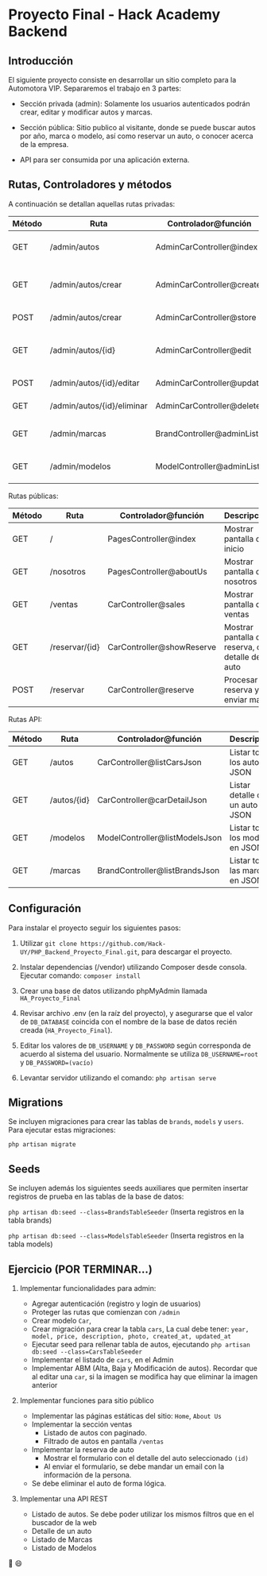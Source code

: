 # Proyecto Final - Hack Academy Backend


## Introducción


El siguiente proyecto consiste en desarrollar un sitio completo para la Automotora VIP. Separaremos el trabajo en 3 partes:


* Sección privada (admin): Solamente los usuarios autenticados podrán crear, editar y modificar autos y marcas.




* Sección pública: Sitio publico al visitante, donde se puede buscar autos por año, marca o modelo, así como reservar un auto, o conocer acerca de la empresa.




* API para ser consumida por una aplicación externa.




## Rutas, Controladores y métodos


A continuación se detallan aquellas rutas privadas:


Método        | Ruta                  | Controlador@función     | Descripción                        |
------------| --------------------------|---------------------------| -------------------------------------|
| GET         | /admin/autos              |AdminCarController@index  |Mostrar listado de autos           |
| GET         | /admin/autos/crear      |AdminCarController@create  |Mostrar formulario para crear auto    |
| POST     | /admin/autos/crear      |AdminCarController@store  |Crear un nuevo auto               |
| GET         | /admin/autos/{id}       |AdminCarController@edit   |Mostrar formulario para editar un auto|
| POST     | /admin/autos/{id}/editar |AdminCarController@update     |Editar un auto                   |
| GET         | /admin/autos/{id}/eliminar|AdminCarController@delete |Eliminar un auto                 |
| GET         | /admin/marcas          |BrandController@adminList |Mostrar listado de marcas          |
| GET         | /admin/modelos         |ModelController@adminList |Mostrar listado de modelos          |


Rutas públicas:


Método     | Ruta         | Controlador@función        | Descripción                                       |
------ | ------------ |-------------------------------| --------------------------------------------------|
GET    | /          | PagesController@index       | Mostrar pantalla de inicio                        |
GET    | /nosotros    | PagesController@aboutUs      | Mostrar pantalla de nosotros                      |
GET    | /ventas     | CarController@sales         | Mostrar pantalla de ventas                        |
GET    | /reservar/{id}| CarController@showReserve       | Mostrar pantalla de reserva, con detalle de auto  |
POST   | /reservar       | CarController@reserve       | Procesar reserva y enviar mail                    |


Rutas API:


Método     | Ruta         | Controlador@función           | Descripción                     |
------ | ------------ |-------------------------------   | ----------------------------------|
GET    | /autos      | CarController@listCarsJson      | Listar todos los autos en JSON      |
GET    | /autos/{id}  | CarController@carDetailJson     | Listar detalle de un auto en JSON       |
GET    | /modelos        | ModelController@listModelsJson   | Listar todos los modelos en JSON    |
GET    | /marcas     | BrandController@listBrandsJson   | Listar todas las marcas en JSON     |




## Configuración


Para instalar el proyecto seguir los siguientes pasos:


1. Utilizar `git clone https://github.com/Hack-UY/PHP_Backend_Proyecto_Final.git`, para descargar el proyecto.




2. Instalar dependencias (/vendor) utilizando Composer desde  consola. Ejecutar comando: ``composer install``




3. Crear una base de datos utilizando phpMyAdmin llamada ``HA_Proyecto_Final``




4. Revisar archivo .env (en la raíz del proyecto), y asegurarse que el valor de ``DB_DATABASE`` coincida con el nombre de la base de datos recién creada (``HA_Proyecto_Final``).




5. Editar los valores de ``DB_USERNAME`` y ``DB_PASSWORD`` según corresponda de acuerdo al sistema del usuario. Normalmente se utiliza ``DB_USERNAME=root`` y ``DB_PASSWORD=(vacío)``




6. Levantar servidor utilizando el comando: ``php artisan serve``


## Migrations


Se incluyen migraciones para crear las tablas de ``brands``, ``models`` y ``users``. Para ejecutar estas migraciones:


``php artisan migrate``


## Seeds


Se incluyen además los siguientes seeds auxiliares que permiten insertar registros de prueba en las tablas de la base de datos:


``php artisan db:seed --class=BrandsTableSeeder`` (Inserta registros en la tabla brands)


``php artisan db:seed --class=ModelsTableSeeder`` (Inserta registros en la tabla models)




## Ejercicio (POR TERMINAR...)




1. Implementar funcionalidades para admin:
   * Agregar autenticación (registro y login de usuarios)
   * Proteger las rutas que comienzan con ``/admin``
   * Crear modelo ``Car``,
   * Crear migración para crear la tabla ``cars``, La cual debe tener: `year, model, price, description, photo, created_at, updated_at`
   * Ejecutar seed para rellenar tabla de autos, ejecutando `php artisan db:seed --class=CarsTableSeeder`
   * Implementar el listado de `cars`, en el Admin
   * Implementar ABM (Alta, Baja y Modificación de autos). Recordar que al editar una `car`, si la imagen se modifica hay que eliminar la imagen anterior


2. Implementar funciones para sitio público
   * Implementar las páginas estáticas del sitio: `Home`, `About Us`
   * Implementar la sección ventas
     * Listado de autos con paginado.
     * Filtrado de autos en pantalla ``/ventas``
   * Implementar la reserva de auto
     * Mostrar el formulario con el detalle del auto seleccionado ``(id)``
     * Al enviar el formulario, se debe mandar un email con la información de la persona.
   * Se debe eliminar el auto de forma lógica.


3. Implementar una API REST
   * Listado de autos. Se debe poder utilizar los mismos filtros que en el buscador de la web
   * Detalle de un auto
   * Listado de Marcas
   * Listado de Modelos




:muscle: :smile:



